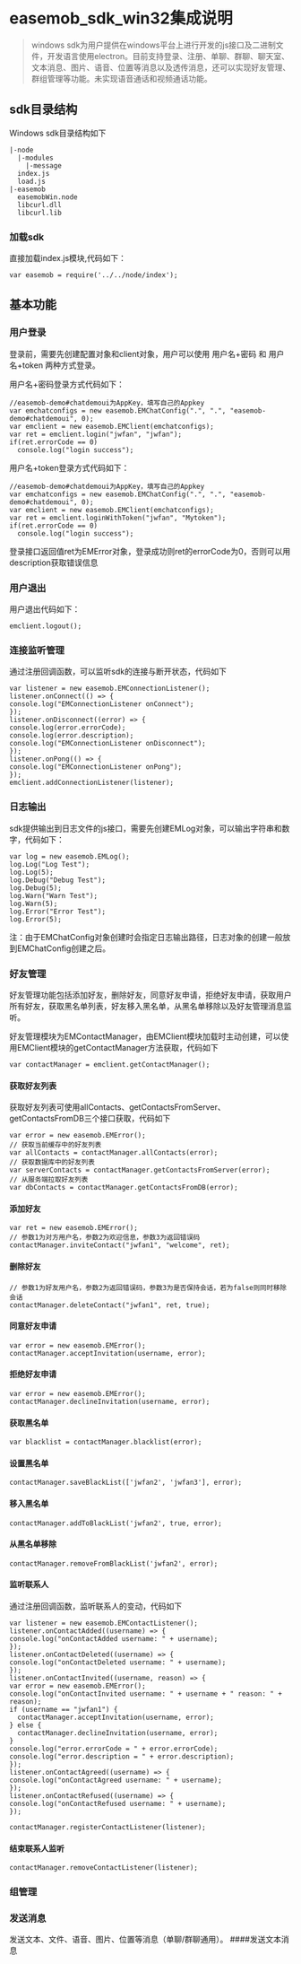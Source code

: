 # easemob\_sdk\_win32集成说明
>windows sdk为用户提供在windows平台上进行开发的js接口及二进制文件，开发语言使用electron。目前支持登录、注册、单聊、群聊、聊天室、文本消息、图片、语音、位置等消息以及透传消息，还可以实现好友管理、群组管理等功能。未实现语音通话和视频通话功能。

## sdk目录结构

Windows sdk目录结构如下

    |-node
      |-modules
        |-message
      index.js
      load.js
    |-easemob
      easemobWin.node
      libcurl.dll
      libcurl.lib

### 加载sdk

直接加载index.js模块,代码如下：

    var easemob = require('../../node/index');
## 基本功能

### 用户登录

登录前，需要先创建配置对象和client对象，用户可以使用 用户名+密码 和 用户名+token 两种方式登录。

用户名+密码登录方式代码如下：

    //easemob-demo#chatdemoui为AppKey，填写自己的Appkey
    var emchatconfigs = new easemob.EMChatConfig(".", ".", "easemob-demo#chatdemoui", 0);
    var emclient = new easemob.EMClient(emchatconfigs);
    var ret = emclient.login("jwfan", "jwfan");
    if(ret.errorCode == 0)
      console.log("login success");
用户名+token登录方式代码如下：

    //easemob-demo#chatdemoui为AppKey，填写自己的Appkey
    var emchatconfigs = new easemob.EMChatConfig(".", ".", "easemob-demo#chatdemoui", 0);
    var emclient = new easemob.EMClient(emchatconfigs);
    var ret = emclient.loginWithToken("jwfan", "Mytoken");
    if(ret.errorCode == 0)
      console.log("login success");
      
登录接口返回值ret为EMError对象，登录成功则ret的errorCode为0，否则可以用description获取错误信息
### 用户退出

用户退出代码如下：

	emclient.logout();
### 连接监听管理

通过注册回调函数，可以监听sdk的连接与断开状态，代码如下

	var listener = new easemob.EMConnectionListener();
	listener.onConnect(() => {
    console.log("EMConnectionListener onConnect");
    });
    listener.onDisconnect((error) => {
    console.log(error.errorCode);
    console.log(error.description);
    console.log("EMConnectionListener onDisconnect");
    });
    listener.onPong(() => {
    console.log("EMConnectionListener onPong");
    });
	emclient.addConnectionListener(listener);
### 日志输出

sdk提供输出到日志文件的js接口，需要先创建EMLog对象，可以输出字符串和数字，代码如下：

    var log = new easemob.EMLog();
    log.Log("Log Test");
    log.Log(5);
    log.Debug("Debug Test");
    log.Debug(5);
    log.Warn("Warn Test");
    log.Warn(5);
    log.Error("Error Test");
    log.Error(5);
注：由于EMChatConfig对象创建时会指定日志输出路径，日志对象的创建一般放到EMChatConfig创建之后。
### 好友管理

好友管理功能包括添加好友，删除好友，同意好友申请，拒绝好友申请，获取用户所有好友，获取黑名单列表，好友移入黑名单，从黑名单移除以及好友管理消息监听。

好友管理模块为EMContactManager，由EMClient模块加载时主动创建，可以使用EMClient模块的getContactManager方法获取，代码如下

    var contactManager = emclient.getContactManager();
#### 获取好友列表

获取好友列表可使用allContacts、getContactsFromServer、getContactsFromDB三个接口获取，代码如下

    var error = new easemob.EMError();
    // 获取当前缓存中的好友列表
    var allContacts = contactManager.allContacts(error);
    // 获取数据库中的好友列表
    var serverContacts = contactManager.getContactsFromServer(error);
	// 从服务端拉取好友列表
    var dbContacts = contactManager.getContactsFromDB(error);
#### 添加好友

	var ret = new easemob.EMError();
	// 参数1为对方用户名，参数2为欢迎信息，参数3为返回错误码
	contactManager.inviteContact("jwfan1", "welcome", ret);
#### 删除好友

	// 参数1为好友用户名，参数2为返回错误码，参数3为是否保持会话，若为false则同时移除会话
	contactManager.deleteContact("jwfan1", ret, true);
#### 同意好友申请

	var error = new easemob.EMError();
	contactManager.acceptInvitation(username, error);
#### 拒绝好友申请

	var error = new easemob.EMError();
	contactManager.declineInvitation(username, error);
#### 获取黑名单

	var blacklist = contactManager.blacklist(error);
#### 设置黑名单

	contactManager.saveBlackList(['jwfan2', 'jwfan3'], error);
#### 移入黑名单

	contactManager.addToBlackList('jwfan2', true, error);
#### 从黑名单移除

	contactManager.removeFromBlackList('jwfan2', error);
#### 监听联系人

通过注册回调函数，监听联系人的变动，代码如下

	var listener = new easemob.EMContactListener();
	listener.onContactAdded((username) => {
    console.log("onContactAdded username: " + username);
	});
	listener.onContactDeleted((username) => {
    console.log("onContactDeleted username: " + username);
    });
    listener.onContactInvited((username, reason) => {
    var error = new easemob.EMError();
    console.log("onContactInvited username: " + username + " reason: " + reason);
    if (username == "jwfan1") {
      contactManager.acceptInvitation(username, error);
    } else {
      contactManager.declineInvitation(username, error);
    }
    console.log("error.errorCode = " + error.errorCode);
    console.log("error.description = " + error.description);
    });
    listener.onContactAgreed((username) => {
    console.log("onContactAgreed username: " + username);
    });
    listener.onContactRefused((username) => {
    console.log("onContactRefused username: " + username);
    });
  
    contactManager.registerContactListener(listener);
#### 结束联系人监听

	contactManager.removeContactListener(listener);
### 组管理

### 发送消息

发送文本、文件、语音、图片、位置等消息（单聊/群聊通用）。
####发送文本消息
